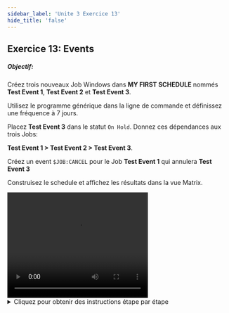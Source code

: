 ```yaml
---
sidebar_label: 'Unite 3 Exercice 13'
hide_title: 'false'
---
```


## Exercice 13: Events

##### Objectif:

Créez trois nouveaux Job Windows dans **MY FIRST SCHEDULE** nommés **Test Event 1**, **Test Event 2** et **Test Event 3**.

Utilisez le programme générique dans la ligne de commande et définissez une fréquence à 7 jours.

Placez **Test Event 3** dans le statut ```On Hold```. Donnez ces dépendances aux trois Jobs:

**Test Event 1 > Test Event 2 > Test Event 3**.

Créez un event ```$JOB:CANCEL``` pour le Job **Test Event 1** qui annulera **Test Event 3**

Construisez le schedule et affichez les résultats dans la vue Matrix.


<div>
<video width="320" height="240" controls>
  <source src="videobasic/U3E13.mp4" type="video/mp4"></source>
Your browser does not support the video tag.
</video>
</div>

<details>

<summary>Cliquez pour obtenir des instructions étape par étape</summary>

1. Créer les Schedules/Jobs
    * Sous la rubrique **Administration**, double-cliquez sur **Job Master**.
    * Dans la liste déroulante **Schedule**, sélectionnez **My First Schedule**.
    * Dans la barre d'outils **Job Master**, cliquez sur le bouton **Ajouter**.
    * Dans la zone de texte **Nom**, entrez **Test Event 1**.
    * Dans la liste déroulante **Type de Job**, sélectionnez **Windows**.
    * Dans la liste déroulante **Machine Primaire**, sélectionnez la machine ```SMATraining``` sur laquelle le Job doit être exécuté.
    * Dans la liste déroulante **User ID**, sélectionnez ```SMATRAINING\SMAUSER```
    *	In the **Command Line**, type Ctrl + F and Double-Click on the command that looks like this:  
    ```“[[PathWindows]]\genericp.exe” –t[[RUNTIME]]```  
    * Cliquez sur le bouton **Sauvegarder**.
    * Cliquez sur l'onglet **Fréquence**.
    * Dans le cadre Liste Fréquences, cliquez sur le bouton **Ajouter**.
    * Cliquez sur Utiliser Fréquence existante.
    * Dans la liste déroulante Fréquence, sélectionnez ```Mon-Sun-O```.
    * Cliquez sur **Suivant**.
    * Cliquez sur le bouton **Terminer**.
    * Dans la barre d'outils Job Master, cliquez sur le bouton **Copie**.
    * Nommez le job **Test Event 2**.
    * Cliquez sur **OK**.
    * Dans la barre d'outils Job Master, cliquez sur le bouton **Copie**.
    * Nommez le job **Test Event 3**.
    * Cliquez sur **OK**.
    * Cliquez sur l'onglet **Fréquence**.
    * Dans le cadre **Statut à la Mise au Plan**, sélectionnez **On Hold (Suspendu)**.
    * Cliquez sur le bouton **Sauvegarder**.
    * Fermez **Job Master**.
    * Sous la rubrique Administration, double-cliquez sur **Designer Workflow**.
    * Dans la liste Sélectionner Schedule, sélectionnez **My First Schedule**.
    * Cliquez Dans la boite à outils sur Ajouter une dépendance.
    * Cliquez sur **Test Event 1**, puis **Test Event 2** pour créer une **dépendance (Dépendance Requise)**.
    * Cliquez sur **Test Event 2**, puis **Test Event 3** pour créer une **dépendance (Dépendance Requise)**.
2. Créer les events
    * Dans **Designer Workflow**, cliquez avec le bouton droit sur **Test Event 1** et sélectionnez **Editer**.
    * Cliquez sur l'onglet **Events**.
    * Dans le cadre **Events**, cliquez sur le bouton **Ajouter**.
    * Dans **L’Assistant définition Event**, sous **Envoyer Event dans**, sélectionnez le bouton d'option pour **Statut de Job**.
    * Cliquez sur le bouton **Suivant**.
    * Dans la liste déroulante **Statut Job**, sélectionnez ```Finished OK```.
    * Cliquez sur le bouton **Suivant**.
    * Dans la liste déroulante **Modèle Event**, Sélectionnez l’event ```$JOB:CANCEL```.

:::note Exemple:

```
$JOB:CANCEL,<Schedule date>,<Schedule name>,<Job name>
```  

* ```<Schedule date>``` doit être remplacé soit par ```CURRENT```, ```[[$DATE]]```, or ```[[$SCHEDULE DATE]]```  
* ```<Schedule name>``` doit être remplacé soit par **Le nom complet du Schedule où se situe le Job**, ou par ```[[$SCHEDULE NAME]]```  
* ```<Job name>``` doit d'être remplacé par **le nom du Job que l’Event doit canceler**  
* Votre event devrait ressembler à cela: 
        ```[[$SCHEDULE DATE]],[[$SCHEDULE NAME]],Test Event 3```

:::

* Cliquez sur le bouton **Terminer**.
* Fermez les onglets **Job Master** et **Designer Workflow**.
* Ouvrez l'une des Vues des Opérations et vérifiez si **My First Schedule** est **In Process (en cours)** 
:::note Remarque
Annulez les Jobs si My First Schedule n'est pas terminée
:::
* Mettez au Plan le Schedule (en Release) et suivre l’exécution des jobs
* Utilisez les vues **List** ou **Matrix** dans **Enterprise Manager** ou utilisez **Solution Manager**. 

</details>